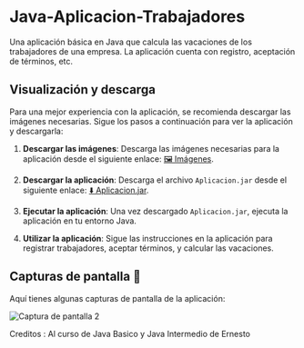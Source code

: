 # Java-Aplicacion-Trabajadores 

Una aplicación básica en Java que calcula las vacaciones de los trabajadores de una empresa. La aplicación cuenta con registro, aceptación de términos, etc.

## Visualización y descarga 

Para una mejor experiencia con la aplicación, se recomienda descargar las imágenes necesarias. Sigue los pasos a continuación para ver la aplicación y descargarla:

1. **Descargar las imágenes**: Descarga las imágenes necesarias para la aplicación desde el siguiente enlace: [🖼️ Imágenes](https://github.com/Dev-Asfix/Java-Aplicacion/tree/main/images).

2. **Descargar la aplicación**: Descarga el archivo `Aplicacion.jar` desde el siguiente enlace: [⬇️ Aplicacion.jar](https://github.com/Dev-Asfix/Java-Aplicacion/blob/main/Aplicacion.jar).

3. **Ejecutar la aplicación**: Una vez descargado `Aplicacion.jar`, ejecuta la aplicación en tu entorno Java.

4. **Utilizar la aplicación**: Sigue las instrucciones en la aplicación para registrar trabajadores, aceptar términos, y calcular las vacaciones.

## Capturas de pantalla 📸

Aquí tienes algunas capturas de pantalla de la aplicación:

![Captura de pantalla 2](link-a-captura2.png)

Creditos : Al curso de Java Basico y Java Intermedio de Ernesto 
